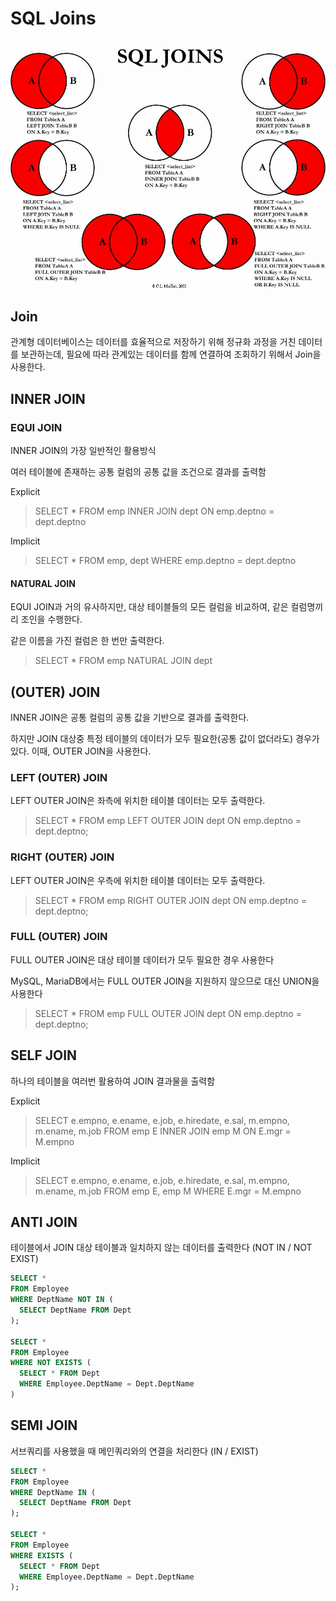 # SQL Joins

![SQL Joins](img/sql-joins.jpg)

## Join

관계형 데이터베이스는 데이터를 효율적으로 저장하기 위해 정규화 과정을 거친 데이터를 보관하는데,
필요에 따라 관계있는 데이터를 함께 연결하여 조회하기 위해서 Join을 사용한다.

## INNER JOIN

### EQUI JOIN

INNER JOIN의 가장 일반적인 활용방식

여러 테이블에 존재하는 공통 컬럼의 공통 값을 조건으로 결과를 출력함

Explicit
> SELECT * FROM emp INNER JOIN dept ON emp.deptno = dept.deptno

Implicit
> SELECT * FROM emp, dept WHERE emp.deptno = dept.deptno

#### NATURAL JOIN

EQUI JOIN과 거의 유사하지만, 대상 테이블들의 모든 컬럼을 비교하여, 같은 컬럼명끼리 조인을 수행한다.

같은 이름을 가진 컬럼은 한 번만 출력한다.

> SELECT * FROM emp NATURAL JOIN dept

## (OUTER) JOIN

INNER JOIN은 공통 컬럼의 공통 값을 기반으로 결과를 출력한다.

하지만 JOIN 대상중 특정 테이블의 데이터가 모두 필요한(공통 값이 없더라도) 경우가 있다.
이때, OUTER JOIN을 사용한다.

### LEFT (OUTER) JOIN

LEFT OUTER JOIN은 좌측에 위치한 테이블 데이터는 모두 출력한다.

> SELECT * FROM emp LEFT OUTER JOIN dept ON emp.deptno = dept.deptno;

### RIGHT (OUTER) JOIN

LEFT OUTER JOIN은 우측에 위치한 테이블 데이터는 모두 출력한다.

> SELECT * FROM emp RIGHT OUTER JOIN dept ON emp.deptno = dept.deptno;

### FULL (OUTER) JOIN

FULL OUTER JOIN은 대상 테이블 데이터가 모두 필요한 경우 사용한다

MySQL, MariaDB에서는 FULL OUTER JOIN을 지원하지 않으므로 대신 UNION을 사용한다

> SELECT * FROM emp FULL OUTER JOIN dept ON emp.deptno = dept.deptno;

## SELF JOIN

하나의 테이블을 여러번 활용하여 JOIN 결과물을 출력함

Explicit
> SELECT e.empno, e.ename, e.job, e.hiredate, e.sal, m.empno, m.ename, m.job FROM emp E INNER JOIN emp M ON E.mgr = M.empno

Implicit
> SELECT e.empno, e.ename, e.job, e.hiredate, e.sal, m.empno, m.ename, m.job FROM emp E, emp M WHERE E.mgr = M.empno

## ANTI JOIN

테이블에서 JOIN 대상 테이블과 일치하지 않는 데이터를 출력한다 (NOT IN / NOT EXIST)

```sql
SELECT *
FROM Employee
WHERE DeptName NOT IN (
  SELECT DeptName FROM Dept
);

SELECT *
FROM Employee
WHERE NOT EXISTS (
  SELECT * FROM Dept
  WHERE Employee.DeptName = Dept.DeptName
)
```

## SEMI JOIN

서브쿼리를 사용했을 때 메인쿼리와의 연결을 처리한다 (IN / EXIST)

```sql
SELECT *
FROM Employee
WHERE DeptName IN (
  SELECT DeptName FROM Dept
);

SELECT *
FROM Employee
WHERE EXISTS (
  SELECT * FROM Dept
  WHERE Employee.DeptName = Dept.DeptName
);
```
